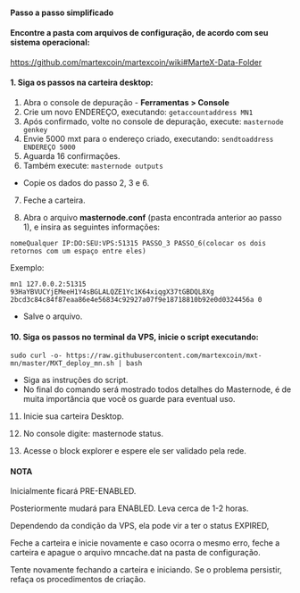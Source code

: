 #### Passo a passo simplificado

#### Encontre a pasta com arquivos de configuração, de acordo com seu sistema operacional:

https://github.com/martexcoin/martexcoin/wiki#MarteX-Data-Folder

#### 1. Siga os passos na carteira desktop:
1. Abra o console de depuração - **Ferramentas > Console**
2. Crie um novo ENDEREÇO, executando: `getaccountaddress MN1`
3. Após confirmado, volte no console de depuração, execute: `masternode genkey`
4. Envie 5000 mxt para o endereço criado, executando: `sendtoaddress ENDEREÇO 5000`
5. Aguarda 16 confirmações.
6. Também execute: `masternode outputs`

- Copie os dados do passo 2, 3 e 6.

7. Feche a carteira.

8. Abra o arquivo **masternode.conf** (pasta encontrada anterior ao passo 1), e insira as seguintes informações:

```
nomeQualquer IP:DO:SEU:VPS:51315 PASSO_3 PASSO_6(colocar os dois retornos com um espaço entre eles)
```

Exemplo: 
```
mn1 127.0.0.2:51315 93HaYBVUCYjEMeeH1Y4sBGLALQZE1Yc1K64xiqgX37tGBDQL8Xg 2bcd3c84c84f87eaa86e4e56834c92927a07f9e18718810b92e0d0324456a 0
```

* Salve o arquivo.

#### 10. Siga os passos no terminal da VPS, inicie o script executando:
```
sudo curl -o- https://raw.githubusercontent.com/martexcoin/mxt-mn/master/MXT_deploy_mn.sh | bash
```

* Siga as instruções do script.
* No final do comando será mostrado todos detalhes do Masternode, é de muita importância que você os guarde
para eventual uso.

11. Inicie sua carteira Desktop.

12. No console digite: masternode status.

13. Acesse o block explorer e espere ele ser validado pela rede.

#### NOTA

Inicialmente ficará PRE-ENABLED.

Posteriormente mudará para ENABLED. Leva cerca de 1-2 horas.

Dependendo da condição da VPS, ela pode vir a ter o status EXPIRED,

Feche a carteira e inicie novamente e caso ocorra o mesmo erro, feche a carteira e apague o arquivo mncache.dat na pasta de configuração.

Tente novamente fechando a carteira e iniciando. Se o problema persistir, refaça os procedimentos de criação.

